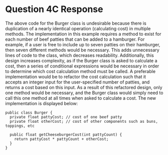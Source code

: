 # Question 4C Response
The above code for the Burger class is undesirable because there is duplication of a nearly identical operation (calculating cost) in multiple methods. The implementation in this example requires a method to exist for each number of beef patties that can be added to a hamburger. For example, if a user is free to include up to seven patties on their hamburger, then seven different methods would be necessary. This adds unnecessary lines of code to the class, which decreases readability. Additionally, this design increases complexity, as if the Burger class is asked to calculate a cost, then a series of conditional expressions would be necessary in order to determine which cost calculation method must be called. A preferable implementation would be to refactor the cost calculation such that it accepts an integer input for the user-specified number of patties, and returns a cost based on this input. As a result of this refactored design, only one method would be necessary, and the Burger class would simply need to call this one method at all times when asked to calculate a cost. The new implementation is displayed below:

~~~~
public class Burger {
  private float pattyCost; // cost of one beef patty
  private float otherCost; // cost of other components such as buns, toppings, etc

  public float getCheeseburgerCost(int pattyCount) {
    return pattyCost * pattyCount + otherCost;
  }
}
~~~~
